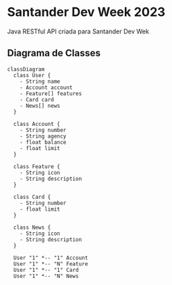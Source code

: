 # Santander Dev Week 2023
Java RESTful API criada para Santander Dev Wek

## Diagrama de Classes

```mermaid
classDiagram
  class User {
    - String name
    - Account account
    - Feature[] features
    - Card card
    - News[] news
  }

  class Account {
    - String number
    - String agency
    - float balance
    - float limit
  }

  class Feature {
    - String icon
    - String description
  }

  class Card {
    - String number
    - float limit
  }

  class News {
    - String icon
    - String description
  }

  User "1" *-- "1" Account
  User "1" *-- "N" Feature
  User "1" *-- "1" Card
  User "1" *-- "N" News
```
